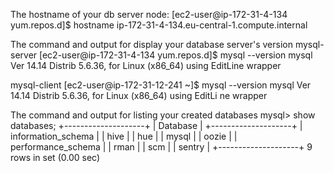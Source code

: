 The hostname of your db server node:
[ec2-user@ip-172-31-4-134 yum.repos.d]$ hostname
ip-172-31-4-134.eu-central-1.compute.internal

The command and output for display your database server's version
mysql-server
[ec2-user@ip-172-31-4-134 yum.repos.d]$ mysql --version
mysql  Ver 14.14 Distrib 5.6.36, for Linux (x86_64) using  EditLine wrapper

mysql-client
[ec2-user@ip-172-31-12-241 ~]$ mysql --version
mysql  Ver 14.14 Distrib 5.6.36, for Linux (x86_64) using  EditLi
ne wrapper

The command and output for listing your created databases
mysql> show databases;
+--------------------+
| Database           |
+--------------------+
| information_schema |
| hive               |
| hue                |
| mysql              |
| oozie              |
| performance_schema |
| rman               |
| scm                |
| sentry             |
+--------------------+
9 rows in set (0.00 sec)

